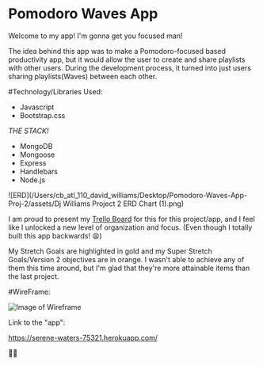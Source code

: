 # Pomodoro Waves App
Welcome to my app! I'm gonna get you focused man!

The idea behind this app was to make a Pomodoro-focused based productivity app, but it would allow the user to create and share playlists with other users. During the development process, it turned into just users sharing playlists(Waves) between each other. 

#Technology/Libraries Used:
* Javascript
* Bootstrap.css

_THE STACK!_

* MongoDB
* Mongoose 
* Express 
* Handlebars
* Node.js  


![ERD](/Users/cb_atl_110_david_williams/Desktop/Pomodoro-Waves-App-Proj-2/assets/Dj Williams Project 2 ERD Chart (1).png)

I am proud to present my [Trello Board](https://trello.com/b/aS5MBBQe/wdi-project-2-the-zone-app) for this for this project/app, and I feel like I unlocked a new level of organization and focus. (Even though I totally built this app backwards! 😫) 

My Stretch Goals are highlighted in gold and my Super Stretch Goals/Version 2 objectives are in orange. I wasn't able to achieve any of them this time around, but I'm glad that they're more attainable items than the last project. 

#WireFrame:

![Image of Wireframe](assets/wireframe)

Link to the "app":

https://serene-waters-75321.herokuapp.com/

✌🏽

